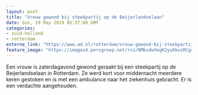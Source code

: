```yaml
---
layout: post
title: "Vrouw gewond bij steekpartij op de Beijerlandselaan"
date: Sun, 19 May 2019 05:37:00 GMT
categories: 
- zuid-holland 
- rotterdam 
externe_link: "https://www.ad.nl/rotterdam/vrouw-gewond-bij-steekpartij-op-de-beijerlandselaan~a58f4c00/"
feature_image: "https://images4.persgroep.net/rcs/NMbsdwVegK2yuXkuzRCg4yxzygg/diocontent/148728683/_fitwidth/400/?appId=21791a8992982cd8da851550a453bd7f&quality=0.7"
---
```


Een vrouw is zaterdagavond gewond geraakt bij een steekpartij op de Beijerlandselaan in Rotterdam. Ze werd kort voor middernacht meerdere keren gestoken en is met een ambulance naar het ziekenhuis gebracht. Er is een verdachte aangehouden.
